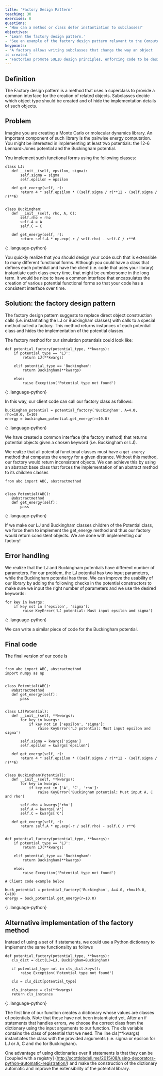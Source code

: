 ```yaml
---
title: 'Factory Design Pattern'
teaching: 30
exercises: 0
questions:
- 'How can a method or class defer instantiation to subclasses?'
objectives:
- 'Learn the factory design pattern.'
- 'See an example of the factory design pattern relavant to the Computational Molecular Sciences domain.'
keypoints:
- 'A factory allows writing subclasses that change the way an object
is created.'
- 'Factories promote SOLID design principles, enforcing code to be designed towards an interface instead of towards a specific class.'
---
```


## Definition

The Factory design pattern is a method that uses a superclass to provide a
common interface for the creation of related objects. Subclasses decide which
object type should be created and of hide the implementation details of such
objects.

## Problem

Imagine you are creating a Monte Carlo or molecular dynamics library. An
important component of such library is the pairwise energy computation. You
might be interested in implementing at least two potentials: the 12-6
Lennard-Jones potential and the Buckingham potential.

You implement such functional forms using the following classes:


~~~
class LJ:
   def __init__(self, epsilon, sigma):
       self.sigma = sigma
       self.epsilon = epsilon

   def get_energy(self, r):
       return 4 * self.epsilon * ((self.sigma / r)**12 - (self.sigma / r)**6)


class Buckingham:
   def __init__(self, rho, A, C):
       self.rho = rho
       self.A = A
       self.C = C

   def get_energy(self, r):
       return self.A * np.exp(-r / self.rho) - self.C / r**6

~~~
{: .language-python}

You quickly realize that you should design your code such that is extensible to
many different functional forms. Although you could have a class that defines
each potential and have the client (i.e. code that uses your library)
instantiate each class every time, that might be cumbersome in the long term.
It would be nice to have a common interface that encapsulates the creation of
various potential functional forms so that your code has a consistent interface
over time.

## Solution: the factory design pattern

The factory design pattern suggests to replace direct object construction calls
(i.e. instantiating the LJ or Buckingham classes) with calls to a special
method called a factory. This method returns instances of each potential class
and hides the implementation of the potential classes.
	
The factory method for our simulation potentials could look like:

~~~
def potential_factory(potential_type, **kwargs):
    if potential_type == 'LJ':
        return LJ(**kwargs)

    elif potential_type == 'Buckingham':
        return Buckingham(**kwargs)

    else:
        raise Exception('Potential type not found')
~~~
{: .language-python}

In this way, our client code can call our factory class as follows:

~~~
buckingham_potential = potential_factory('Buckingham', A=4.0, rho=10.0, C=10)
energy = buckingham_potential.get_energy(r=10.0)
~~~
{: .language-python}

We have created a common interface (the factory  method) that returns potential
objects given a chosen keyword (i.e. Buckingham or LJ).

We realize that all potential functional classes must have a `get_energy`
method that computes the energy for a given distance. Without this method, our factory would
return inconsistent objects. We can achieve this by using an abstract base
class that forces the implementation of an abstract method to its children
classes


~~~
from abc import ABC, abstractmethod


class Potential(ABC):
   @abstractmethod
   def get_energy(self):
       pass
~~~
{: .language-python}

If we make our LJ and Buckingham  classes children of the Potential class, we
force them to implement the get_energy method and thus our factory would return
consistent objects.  We are done with implementing our factory!

## Error handling

We realize that the LJ and Buckingham potentials have different number of
parameters. For our problem, the LJ potential has two input 
parameters, while the Buckingham potential has three. We can improve the
usability of our library by adding the following checks in the potential
constructors to make sure we input the right number of parameters and we use
the desired keywords:

~~~
for key in kwargs:
    if key not in ['epsilon', 'sigma']:
        raise KeyError('LJ potential: Must input epsilon and sigma')
~~~
{: .language-python}

We can write a similar piece of code for the Buckingham potential.

## Final code

The final version of our code is


~~~

from abc import ABC, abstractmethod
import numpy as np


class Potential(ABC):
   @abstractmethod
   def get_energy(self):
       pass


class LJ(Potential):
   def __init__(self, **kwargs):
       for key in kwargs:
           if key not in ['epsilon', 'sigma']:
               raise KeyError('LJ potential: Must input epsilon and sigma')

       self.sigma = kwargs['sigma']
       self.epsilon = kwargs['epsilon']

   def get_energy(self, r):
       return 4 * self.epsilon * ((self.sigma / r)**12 - (self.sigma / r)**6)


class Buckingham(Potential):
   def __init__(self, **kwargs):
       for key in kwargs:
           if key not in ['A', 'C', 'rho']:
               raise KeyError('Buckingham potential: Must input A, C and rho')

       self.rho = kwargs['rho']
       self.A = kwargs['A']
       self.C = kwargs['C']

   def get_energy(self, r):
       return self.A * np.exp(-r / self.rho) - self.C / r**6


def potential_factory(potential_type, **kwargs):
    if potential_type == 'LJ':
        return LJ(**kwargs)

    elif potential_type == 'Buckingham':
        return Buckingham(**kwargs)

    else:
        raise Exception('Potential type not found')

# Client code example below

buck_potential = potential_factory('Buckingham', A=4.0, rho=10.0, C=10)
energy = buck_potential.get_energy(r=10.0)

~~~
{: .language-python}

## Alternative implementation of the factory method

Instead of using a set of if statements, we could use a Python dictionary to implement the same functionality as follows

~~~
def potential_factory(potential_type, **kwargs):
   cls_dict = dict(LJ=LJ, Buckingham=Buckingham)

   if potential_type not in cls_dict.keys():
       raise Exception('Potential type not found')

   cls = cls_dict[potential_type]

   cls_instance = cls(**kwargs)
   return cls_instance
~~~
{: .language-python}

The first line of our function creates a dictionary whose values are classes of
potentials. Note that these have not been instantiated yet. After an if
statements that handles errors, we choose the correct class from the dictionary
using the input arguments to our function. The cls variable contains the class
of potential that we need. The line cls(**kwargs) instantiates the class with the
provided arguments (i.e. sigma or epsilon for LJ or A, C and rho for
Buckingham).

One advantage of using dictionaries over if statements is that they can be
[coupled with a registry]
(http://scottlobdell.me/2015/08/using-decorators-python-automatic-registration/)
and make the construction of the dictionary automatic and improve the
extensibility of the potential library. 

